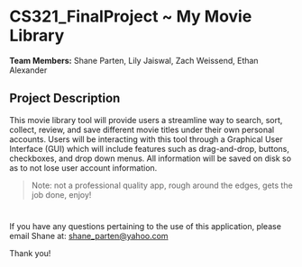 # CS321_FinalProject ~ My Movie Library

**Team Members:** Shane Parten, Lily Jaiswal, Zach Weissend, Ethan Alexander

## Project Description
This movie library tool will provide users a streamline way to search, sort, collect, review, and save different movie titles under their own personal accounts. Users will be interacting with this tool through a Graphical User Interface (GUI) which will include features such as drag-and-drop, buttons, checkboxes, and drop down menus. All information will be saved on disk so as to not lose user account information.
> Note: not a professional quality app, rough around the edges, gets the job done, enjoy!
#
If you have any questions pertaining to the use of this application, please email Shane at: shane_parten@yahoo.com

Thank you!
